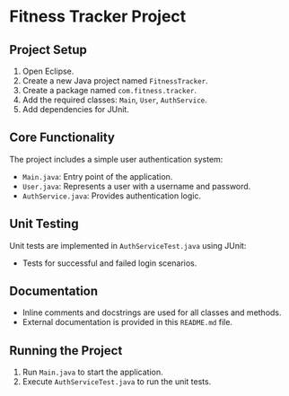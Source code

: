 # Fitness Tracker Project

## Project Setup

1. Open Eclipse.
2. Create a new Java project named `FitnessTracker`.
3. Create a package named `com.fitness.tracker`.
4. Add the required classes: `Main`, `User`, `AuthService`.
5. Add dependencies for JUnit.

## Core Functionality

The project includes a simple user authentication system:
- `Main.java`: Entry point of the application.
- `User.java`: Represents a user with a username and password.
- `AuthService.java`: Provides authentication logic.

## Unit Testing

Unit tests are implemented in `AuthServiceTest.java` using JUnit:
- Tests for successful and failed login scenarios.

## Documentation

- Inline comments and docstrings are used for all classes and methods.
- External documentation is provided in this `README.md` file.

## Running the Project

1. Run `Main.java` to start the application.
2. Execute `AuthServiceTest.java` to run the unit tests.

